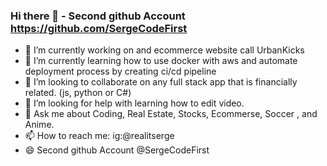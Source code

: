 ### Hi there 👋 - Second github Account https://github.com/SergeCodeFirst

- 🔭 I’m currently working on and ecommerce website call UrbanKicks
- 🌱 I’m currently learning how to use docker with aws and automate deployment process by creating ci/cd pipeline
- 👯 I’m looking to collaborate on any full stack app that is financially related. (js, python or C#)
- 🤔 I’m looking for help with learning how to edit video.
- 💬 Ask me about Coding, Real Estate, Stocks, Ecommerse, Soccer , and Anime.
- 📫 How to reach me: ig:@realitserge
- 😄 Second github Account @SergeCodeFirst


